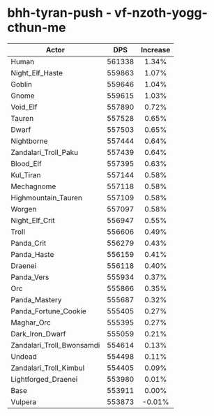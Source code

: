 # bhh-tyran-push - vf-nzoth-yogg-cthun-me
| Actor | DPS | Increase |
|---|:---:|:---:|
|Human|561338|1.34%|
|Night_Elf_Haste|559863|1.07%|
|Goblin|559646|1.04%|
|Gnome|559615|1.03%|
|Void_Elf|557890|0.72%|
|Tauren|557528|0.65%|
|Dwarf|557503|0.65%|
|Nightborne|557444|0.64%|
|Zandalari_Troll_Paku|557439|0.64%|
|Blood_Elf|557395|0.63%|
|Kul_Tiran|557144|0.58%|
|Mechagnome|557118|0.58%|
|Highmountain_Tauren|557109|0.58%|
|Worgen|557097|0.58%|
|Night_Elf_Crit|556947|0.55%|
|Troll|556606|0.49%|
|Panda_Crit|556279|0.43%|
|Panda_Haste|556159|0.41%|
|Draenei|556118|0.40%|
|Panda_Vers|555934|0.37%|
|Orc|555866|0.35%|
|Panda_Mastery|555687|0.32%|
|Panda_Fortune_Cookie|555405|0.27%|
|Maghar_Orc|555395|0.27%|
|Dark_Iron_Dwarf|555059|0.21%|
|Zandalari_Troll_Bwonsamdi|554614|0.13%|
|Undead|554498|0.11%|
|Zandalari_Troll_Kimbul|554405|0.09%|
|Lightforged_Draenei|553980|0.01%|
|Base|553911|0.00%|
|Vulpera|553873|-0.01%|
